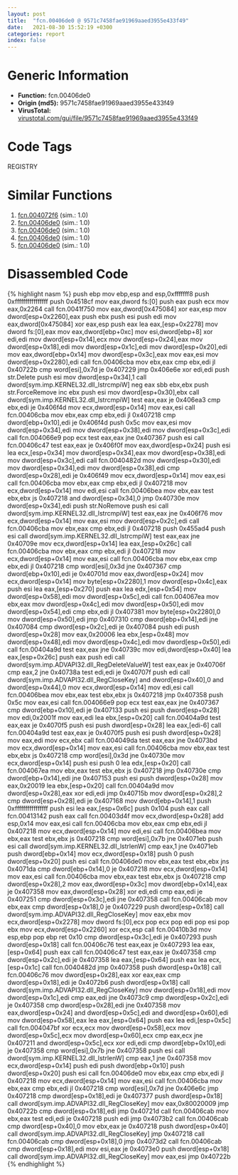 ```yaml
---
layout: post
title:  "fcn.00406de0 @ 9571c7458fae91969aaed3955e433f49"
date:   2021-08-30 15:52:19 +0300
categories: report
index: false
---
```


# Generic Information
- **Function:** fcn.00406de0
- **Origin (md5):** 9571c7458fae91969aaed3955e433f49
- **VirusTotal:** [virustotal.com/gui/file/9571c7458fae91969aaed3955e433f49][virustotal_ref]

# Code Tags
<span class="tag" id="REGISTRY">REGISTRY</span>


# Similar Functions

1. [fcn.004072f6][similar_1_ref] (sim.: 1.0)
2. [fcn.00406de0][similar_2_ref] (sim.: 1.0)
3. [fcn.00406de0][similar_3_ref] (sim.: 1.0)
4. [fcn.00406de0][similar_4_ref] (sim.: 1.0)
5. [fcn.00406de0][similar_5_ref] (sim.: 1.0)


# Disassembled Code

{% highlight nasm %}
push ebp
mov ebp,esp
and esp,0xfffffff8
push 0xffffffffffffffff
push 0x4518cf
mov eax,dword fs:[0]
push eax
push ecx
mov eax,0x2264
call fcn.0041f750
mov eax,dword[0x475084]
xor eax,esp
mov dword[esp+0x2260],eax
push ebx
push esi
push edi
mov eax,dword[0x475084]
xor eax,esp
push eax
lea eax,[esp+0x2278]
mov dword fs:[0],eax
mov eax,dword[ebp+0xc]
mov esi,dword[ebp+8]
xor edi,edi
mov dword[esp+0x14],ecx
mov dword[esp+0x24],eax
mov dword[esp+0x18],edi
mov dword[esp+0x1c],edi
mov dword[esp+0x20],edi
mov eax,dword[ebp+0x14]
mov dword[esp+0x3c],eax
mov eax,esi
mov dword[esp+0x2280],edi
call fcn.00406cba
mov ebx,eax
cmp ebx,edi
jl 0x40722b
cmp word[esi],0x7d
je 0x407229
jmp 0x406e6e
xor edi,edi
push str.Delete
push esi
mov dword[esp+0x34],1
call dword[sym.imp.KERNEL32.dll_lstrcmpiW]
neg eax
sbb ebx,ebx
push str.ForceRemove
inc ebx
push esi
mov dword[esp+0x30],ebx
call dword[sym.imp.KERNEL32.dll_lstrcmpiW]
test eax,eax
je 0x406ea3
cmp ebx,edi
je 0x406f4d
mov ecx,dword[esp+0x14]
mov eax,esi
call fcn.00406cba
mov ebx,eax
cmp ebx,edi
jl 0x407218
cmp dword[ebp+0x10],edi
je 0x406f4d
push 0x5c
mov eax,esi
mov dword[esp+0x34],edi
mov dword[esp+0x38],edi
mov dword[esp+0x3c],edi
call fcn.004066e9
pop ecx
test eax,eax
jne 0x407367
push esi
call fcn.00406c47
test eax,eax
je 0x406f0f
mov eax,dword[esp+0x24]
push esi
lea ecx,[esp+0x34]
mov dword[esp+0x34],eax
mov dword[esp+0x38],edi
mov dword[esp+0x3c],edi
call fcn.0040482d
mov dword[esp+0x30],edi
mov dword[esp+0x34],edi
mov dword[esp+0x38],edi
cmp dword[esp+0x28],edi
je 0x406f49
mov ecx,dword[esp+0x14]
mov eax,esi
call fcn.00406cba
mov ebx,eax
cmp ebx,edi
jl 0x407218
mov ecx,dword[esp+0x14]
mov edi,esi
call fcn.00406bea
mov ebx,eax
test ebx,ebx
js 0x407218
and dword[esp+0x34],0
jmp 0x40730e
mov dword[esp+0x34],edi
push str.NoRemove
push esi
call dword[sym.imp.KERNEL32.dll_lstrcmpiW]
test eax,eax
jne 0x406f76
mov ecx,dword[esp+0x14]
mov eax,esi
mov dword[esp+0x2c],edi
call fcn.00406cba
mov ebx,eax
cmp ebx,edi
jl 0x407218
push 0x455ad4
push esi
call dword[sym.imp.KERNEL32.dll_lstrcmpiW]
test eax,eax
jne 0x40709e
mov ecx,dword[esp+0x14]
lea eax,[esp+0x26c]
call fcn.00406cba
mov ebx,eax
cmp ebx,edi
jl 0x407218
mov ecx,dword[esp+0x14]
mov eax,esi
call fcn.00406cba
mov ebx,eax
cmp ebx,edi
jl 0x407218
cmp word[esi],0x3d
jne 0x407367
cmp dword[ebp+0x10],edi
je 0x40701d
mov eax,dword[esp+0x24]
mov ecx,dword[esp+0x14]
mov byte[esp+0x2280],1
mov dword[esp+0x4c],eax
push esi
lea eax,[esp+0x270]
push eax
lea edx,[esp+0x54]
mov dword[esp+0x58],edi
mov dword[esp+0x5c],edi
call fcn.004067ea
mov ebx,eax
mov dword[esp+0x4c],edi
mov dword[esp+0x50],edi
mov dword[esp+0x54],edi
cmp ebx,edi
jl 0x407381
mov byte[esp+0x2280],0
mov dword[esp+0x50],edi
jmp 0x407310
cmp dword[ebp+0x14],edi
jne 0x407084
cmp dword[esp+0x2c],edi
je 0x407084
push edi
push dword[esp+0x28]
mov eax,0x20006
lea ebx,[esp+0x48]
mov dword[esp+0x48],edi
mov dword[esp+0x4c],edi
mov dword[esp+0x50],edi
call fcn.00404a9d
test eax,eax
jne 0x40739c
mov edi,dword[esp+0x40]
lea eax,[esp+0x26c]
push eax
push edi
call dword[sym.imp.ADVAPI32.dll_RegDeleteValueW]
test eax,eax
je 0x40706f
cmp eax,2
jne 0x40738a
test edi,edi
je 0x40707f
push edi
call dword[sym.imp.ADVAPI32.dll_RegCloseKey]
and dword[esp+0x40],0
and dword[esp+0x44],0
mov ecx,dword[esp+0x14]
mov edi,esi
call fcn.00406bea
mov ebx,eax
test ebx,ebx
js 0x407218
jmp 0x407358
push 0x5c
mov eax,esi
call fcn.004066e9
pop ecx
test eax,eax
jne 0x407367
cmp dword[ebp+0x10],edi
je 0x407133
push esi
push dword[esp+0x28]
mov edi,0x2001f
mov eax,edi
lea ebx,[esp+0x20]
call fcn.00404a9d
test eax,eax
je 0x4070f5
push esi
push dword[esp+0x28]
lea eax,[edi-6]
call fcn.00404a9d
test eax,eax
je 0x4070f5
push esi
push dword[esp+0x28]
mov eax,edi
mov ecx,ebx
call fcn.004049da
test eax,eax
jne 0x4073bd
mov ecx,dword[esp+0x14]
mov eax,esi
call fcn.00406cba
mov ebx,eax
test ebx,ebx
js 0x407218
cmp word[esi],0x3d
jne 0x40730e
mov ecx,dword[esp+0x14]
push esi
push 0
lea edx,[esp+0x20]
call fcn.004067ea
mov ebx,eax
test ebx,ebx
js 0x407218
jmp 0x40730e
cmp dword[ebp+0x14],edi
jne 0x407153
push esi
push dword[esp+0x28]
mov eax,0x20019
lea ebx,[esp+0x20]
call fcn.00404a9d
mov dword[esp+0x28],eax
xor edi,edi
jmp 0x40715b
mov dword[esp+0x28],2
cmp dword[esp+0x28],edi
je 0x407168
mov dword[ebp+0x14],1
push 0xffffffffffffffff
push esi
lea eax,[esp+0x6c]
push 0x104
push eax
call fcn.00413142
push eax
call fcn.00403d4f
mov ecx,dword[esp+0x28]
add esp,0x14
mov eax,esi
call fcn.00406cba
mov ebx,eax
cmp ebx,edi
jl 0x407218
mov ecx,dword[esp+0x14]
mov edi,esi
call fcn.00406bea
mov ebx,eax
test ebx,ebx
js 0x407218
cmp word[esi],0x7b
jne 0x4071eb
push esi
call dword[sym.imp.KERNEL32.dll_lstrlenW]
cmp eax,1
jne 0x4071eb
push dword[ebp+0x14]
mov ecx,dword[esp+0x18]
push 0
push dword[esp+0x20]
push esi
call fcn.00406de0
mov ebx,eax
test ebx,ebx
jns 0x4071da
cmp dword[ebp+0x14],0
je 0x407218
mov ecx,dword[esp+0x14]
mov eax,esi
call fcn.00406cba
mov ebx,eax
test ebx,ebx
js 0x407218
cmp dword[esp+0x28],2
mov eax,dword[esp+0x3c]
mov dword[ebp+0x14],eax
je 0x407358
mov eax,dword[esp+0x28]
xor edi,edi
cmp eax,edi
je 0x407251
cmp dword[esp+0x3c],edi
jne 0x407358
call fcn.00406cab
mov ebx,eax
cmp dword[esp+0x18],0
je 0x407229
push dword[esp+0x18]
call dword[sym.imp.ADVAPI32.dll_RegCloseKey]
mov eax,ebx
mov ecx,dword[esp+0x2278]
mov dword fs:[0],ecx
pop ecx
pop edi
pop esi
pop ebx
mov ecx,dword[esp+0x2260]
xor ecx,esp
call fcn.00410b3d
mov esp,ebp
pop ebp
ret 0x10
cmp dword[esp+0x3c],edi
je 0x407293
push dword[esp+0x18]
call fcn.00406c76
test eax,eax
je 0x407293
lea eax,[esp+0x64]
push eax
call fcn.00406c47
test eax,eax
je 0x407358
cmp dword[esp+0x2c],edi
je 0x407358
lea eax,[esp+0x64]
push eax
lea ecx,[esp+0x1c]
call fcn.0040482d
jmp 0x407358
push dword[esp+0x18]
call fcn.00406c76
mov dword[esp+0x28],eax
xor eax,eax
cmp dword[esp+0x18],edi
je 0x4072b6
push dword[esp+0x18]
call dword[sym.imp.ADVAPI32.dll_RegCloseKey]
mov dword[esp+0x18],edi
mov dword[esp+0x1c],edi
cmp eax,edi
jne 0x4073c9
cmp dword[esp+0x2c],edi
je 0x407358
cmp dword[esp+0x28],edi
jne 0x407358
mov eax,dword[esp+0x24]
and dword[esp+0x5c],edi
and dword[esp+0x60],edi
mov dword[esp+0x58],eax
lea eax,[esp+0x64]
push eax
lea edi,[esp+0x5c]
call fcn.004047bf
xor ecx,ecx
mov dword[esp+0x58],ecx
mov dword[esp+0x5c],ecx
mov dword[esp+0x60],ecx
cmp eax,ecx
jne 0x407211
and dword[esp+0x5c],ecx
xor edi,edi
cmp dword[ebp+0x10],edi
je 0x407358
cmp word[esi],0x7b
jne 0x407358
push esi
call dword[sym.imp.KERNEL32.dll_lstrlenW]
cmp eax,1
jne 0x407358
mov ecx,dword[esp+0x14]
push edi
push dword[ebp+0x10]
push dword[esp+0x20]
push esi
call fcn.00406de0
mov ebx,eax
cmp ebx,edi
jl 0x407218
mov ecx,dword[esp+0x14]
mov eax,esi
call fcn.00406cba
mov ebx,eax
cmp ebx,edi
jl 0x407218
cmp word[esi],0x7d
jne 0x406e6c
jmp 0x407218
cmp dword[esp+0x18],edi
je 0x407377
push dword[esp+0x18]
call dword[sym.imp.ADVAPI32.dll_RegCloseKey]
mov eax,0x80020009
jmp 0x40722b
cmp dword[esp+0x18],edi
jmp 0x40721d
call fcn.00406cab
mov ebx,eax
test edi,edi
je 0x407218
push edi
jmp 0x4073b2
call fcn.00406cab
cmp dword[esp+0x40],0
mov ebx,eax
je 0x407218
push dword[esp+0x40]
call dword[sym.imp.ADVAPI32.dll_RegCloseKey]
jmp 0x407218
call fcn.00406cab
cmp dword[esp+0x18],0
jmp 0x4073d2
call fcn.00406cab
cmp dword[esp+0x18],edi
mov esi,eax
je 0x4073e0
push dword[esp+0x18]
call dword[sym.imp.ADVAPI32.dll_RegCloseKey]
mov eax,esi
jmp 0x40722b
{% endhighlight %}


[similar_1_ref]: /report/fcn.004072f6@505be53c36227b94e2fcc406f247f6e5
[similar_2_ref]: /report/fcn.00406de0@3aa98225e51cbcae2d334c8b6b4ed9fd
[similar_3_ref]: /report/fcn.00406de0@bed9ebae5dcb4fc234ee0bdf6551cea7
[similar_4_ref]: /report/fcn.00406de0@3d7f25d788af3e7f7707a736ac852465
[similar_5_ref]: /report/fcn.00406de0@b8b9cf6862b0d68d10750002e5baaf97
[virustotal_ref]: https://www.virustotal.com/gui/file/9571c7458fae91969aaed3955e433f49